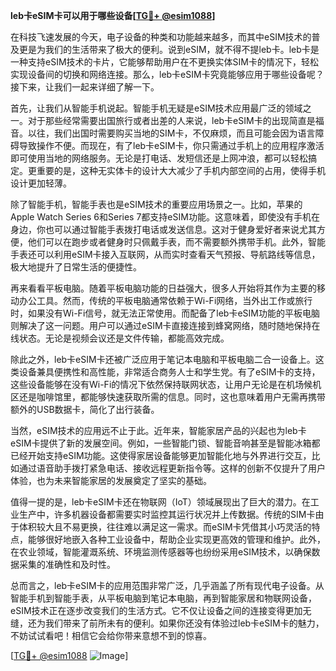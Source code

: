 **leb卡eSIM卡可以用于哪些设备[[TG💪+ @esim1088](https://t.me/s/esim1088)]**

在科技飞速发展的今天，电子设备的种类和功能越来越多，而其中eSIM技术的普及更是为我们的生活带来了极大的便利。说到eSIM，就不得不提leb卡。leb卡是一种支持eSIM技术的卡片，它能够帮助用户在不更换实体SIM卡的情况下，轻松实现设备间的切换和网络连接。那么，leb卡eSIM卡究竟能够应用于哪些设备呢？接下来，让我们一起来详细了解一下。

首先，让我们从智能手机说起。智能手机无疑是eSIM技术应用最广泛的领域之一。对于那些经常需要出国旅行或者出差的人来说，leb卡eSIM卡的出现简直是福音。以往，我们出国时需要购买当地的SIM卡，不仅麻烦，而且可能会因为语言障碍导致操作不便。而现在，有了leb卡eSIM卡，你只需通过手机上的应用程序激活即可使用当地的网络服务。无论是打电话、发短信还是上网冲浪，都可以轻松搞定。更重要的是，这种无实体卡的设计大大减少了手机内部空间的占用，使得手机设计更加轻薄。

除了智能手机，智能手表也是eSIM技术的重要应用场景之一。比如，苹果的Apple Watch Series 6和Series 7都支持eSIM功能。这意味着，即使没有手机在身边，你也可以通过智能手表拨打电话或发送信息。这对于健身爱好者来说尤其方便，他们可以在跑步或者健身时只佩戴手表，而不需要额外携带手机。此外，智能手表还可以利用eSIM卡接入互联网，从而实时查看天气预报、导航路线等信息，极大地提升了日常生活的便捷性。

再来看看平板电脑。随着平板电脑功能的日益强大，很多人开始将其作为主要的移动办公工具。然而，传统的平板电脑通常依赖于Wi-Fi网络，当外出工作或旅行时，如果没有Wi-Fi信号，就无法正常使用。而配备了leb卡eSIM功能的平板电脑则解决了这一问题。用户可以通过eSIM卡直接连接到蜂窝网络，随时随地保持在线状态。无论是视频会议还是文件传输，都能高效完成。

除此之外，leb卡eSIM卡还被广泛应用于笔记本电脑和平板电脑二合一设备上。这类设备兼具便携性和高性能，非常适合商务人士和学生党。有了eSIM卡的支持，这些设备能够在没有Wi-Fi的情况下依然保持联网状态，让用户无论是在机场候机区还是咖啡馆里，都能够快速获取所需的信息。同时，这也意味着用户无需再携带额外的USB数据卡，简化了出行装备。

当然，eSIM技术的应用远不止于此。近年来，智能家居产品的兴起也为leb卡eSIM卡提供了新的发展空间。例如，一些智能门锁、智能音响甚至是智能冰箱都已经开始支持eSIM功能。这使得家居设备能够更加智能化地与外界进行交互，比如通过语音助手拨打紧急电话、接收远程更新指令等。这样的创新不仅提升了用户体验，也为未来智能家居的发展奠定了坚实的基础。

值得一提的是，leb卡eSIM卡还在物联网（IoT）领域展现出了巨大的潜力。在工业生产中，许多机器设备都需要实时监控其运行状况并上传数据。传统的SIM卡由于体积较大且不易更换，往往难以满足这一需求。而eSIM卡凭借其小巧灵活的特点，能够很好地嵌入各种工业设备中，帮助企业实现更高效的管理和维护。此外，在农业领域，智能灌溉系统、环境监测传感器等也纷纷采用eSIM技术，以确保数据采集的准确性和及时性。

总而言之，leb卡eSIM卡的应用范围非常广泛，几乎涵盖了所有现代电子设备。从智能手机到智能手表，从平板电脑到笔记本电脑，再到智能家居和物联网设备，eSIM技术正在逐步改变我们的生活方式。它不仅让设备之间的连接变得更加无缝，还为我们带来了前所未有的便利。如果你还没有体验过leb卡eSIM卡的魅力，不妨试试看吧！相信它会给你带来意想不到的惊喜。

[[TG💪+ @esim1088](https://t.me/s/esim1088) ![Image](https://i.postimg.cc/4NQfJmqS/Snipaste-2025-05-13-00-14-12.png)]